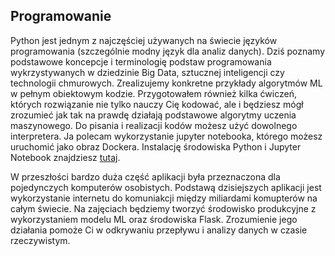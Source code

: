 
## Programowanie

Python jest jednym z najczęściej używanych na świecie języków programowania (szczególnie modny język dla analiz danych).
Dziś poznamy podstawowe koncepcje i terminologię podstaw programowania wykrzystywanych w dziedzinie Big Data, sztucznej inteligencji czy technologii chmurowych. 
Zrealizujemy konkretne przykłady algorytmów ML w pełnym obiektowym kodzie.
Przygotowałem również kilka ćwiczeń, których rozwiązanie nie tylko nauczy Cię kodować, ale i będziesz mógł zrozumieć jak tak na prawdę działają podstawowe algorytmy uczenia maszynowego. 
Do pisania i realizacji kodów możesz użyć dowolnego interpretera.
Ja polecam wykorzystanie jupyter notebooka, którego możesz uruchomić jako obraz Dockera. 
Instalację środowiska Python i Jupyter Notebook znajdziesz [tutaj]().

W przeszłości bardzo duża część aplikacji była przeznaczona dla pojedynczych komputerów osobistych.
Podstawą dzisiejszych aplikacji jest wykorzystanie internetu do komuniakcji między miliardami komupterów na całym świecie. 
Na zajęciach będziemy tworzyć środowisko produkcyjne z wykorzystaniem modelu ML oraz środowiska Flask. 
Zrozumienie jego działania pomoże Ci w odkrywaniu przepływu i analizy danych w czasie rzeczywistym. 


